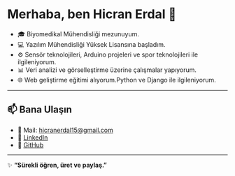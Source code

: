 # Merhaba, ben Hicran Erdal 👋

- 🎓 Biyomedikal Mühendisliği mezunuyum.  
- 💻 Yazılım Mühendisliği Yüksek Lisansına başladım.  
- ⚙️ Sensör teknolojileri, Arduino projeleri ve spor teknolojileri ile ilgileniyorum.  
- 📊 Veri analizi ve görselleştirme üzerine çalışmalar yapıyorum.  
- 🌐 Web geliştirme eğitimi alıyorum.Python ve Django ile ilgileniyorum.  

---

## 📫 Bana Ulaşın

- 📧 Mail: hicranerdal15@gmail.com  
- 💼 [LinkedIn](https://www.linkedin.com/in/hicran-erdal-97641b1a6/)  
- 🐙 [GitHub](https://github.com/Hicranerdl)  

---

✨ **“Sürekli öğren, üret ve paylaş.”**
